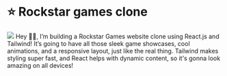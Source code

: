 # ⭐ Rockstar games clone 
<img src='https://upload.wikimedia.org/wikipedia/commons/9/97/Rockstar_logo_for_tweets.png'/>
Hey 👋😊, I’m building a Rockstar Games website clone using React.js and Tailwind! It’s going to have all those sleek game showcases, cool animations, and a responsive layout, just like the real thing. Tailwind makes styling super fast, and React helps with dynamic content, so it's gonna look amazing on all devices!



